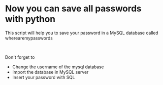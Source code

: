 <h1>Now you can save all passwords with python</h1>
<p>This script will help you to save your password in a MySQL database called wherearemypasswords</p><br>
<p>Don't forget to</p>
<ul>
	<li>Change the username of the mysql database</li>
	<li>Import the database in MySQL server</li>
	<li>Insert your password with SQL</li>
</ul>